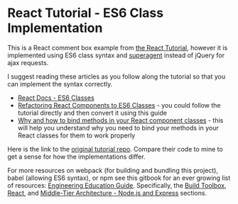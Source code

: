 # React Tutorial - ES6 Class Implementation

This is a React comment box example from [the React Tutorial](https://facebook.github.io/react/docs/tutorial.html), however it is implemented using ES6 class syntax and [superagent](https://www.npmjs.com/package/superagent) instead of jQuery for ajax requests.

I suggest reading these articles as you follow along the tutorial so that you can implement the syntax correctly.

* [React Docs - ES6 Classes](https://facebook.github.io/react/blog/2015/01/27/react-v0.13.0-beta-1.html#es6-classes)
* [Refactoring React Components to ES6 Classes](http://www.newmediacampaigns.com/blog/refactoring-react-components-to-es6-classes) - you could follow the tutorial directly and then convert it using this guide
* [Why and how to bind methods in your React component classes](http://reactkungfu.com/2015/07/why-and-how-to-bind-methods-in-your-react-component-classes/) - this will help you understand why you need to bind your methods in your React classes for them to work properly

Here is the link to the [original tutorial repo](https://github.com/reactjs/react-tutorial). Compare their code to mine to get a sense for how the implementations differ.

For more resources on webpack (for building and bundling this project), babel (allowing ES6 syntax), or npm see this gitbook for an ever growing list of resources: [Engineering Education Guide](https://cleegle.gitbooks.io/engineering-education-guide/content/).  Specifically, the [Build Toolbox](https://cleegle.gitbooks.io/engineering-education-guide/content/build.html), [React](https://cleegle.gitbooks.io/engineering-education-guide/content/javascript/react.html), and [Middle-Tier Architecture - Node.js and Express](https://cleegle.gitbooks.io/engineering-education-guide/content/javascript/middle-tier.html) sections.

